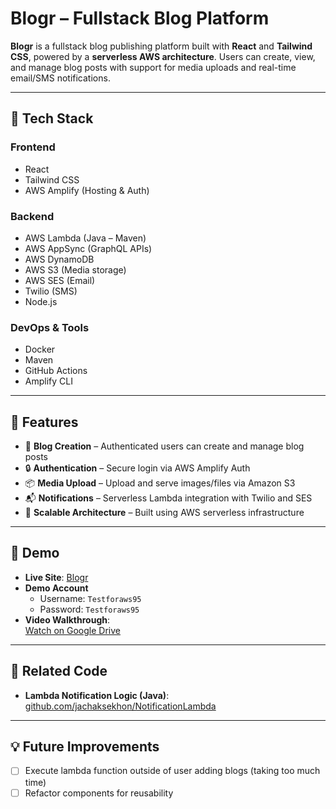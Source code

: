 # Blogr – Fullstack Blog Platform

**Blogr** is a fullstack blog publishing platform built with **React** and **Tailwind CSS**, powered by a **serverless AWS architecture**. Users can create, view, and manage blog posts with support for media uploads and real-time email/SMS notifications.

---

## 🔧 Tech Stack

### Frontend
- React
- Tailwind CSS
- AWS Amplify (Hosting & Auth)

### Backend
- AWS Lambda (Java – Maven)
- AWS AppSync (GraphQL APIs)
- AWS DynamoDB
- AWS S3 (Media storage)
- AWS SES (Email)
- Twilio (SMS)
- Node.js

### DevOps & Tools
- Docker
- Maven
- GitHub Actions
- Amplify CLI

---

## 🔑 Features

- 📝 **Blog Creation** – Authenticated users can create and manage blog posts
- 🔒 **Authentication** – Secure login via AWS Amplify Auth
- 📦 **Media Upload** – Upload and serve images/files via Amazon S3
- 📬 **Notifications** – Serverless Lambda integration with Twilio and SES
- 🚀 **Scalable Architecture** – Built using AWS serverless infrastructure

---

## 🚀 Demo

- **Live Site**: [Blogr](https://master.d3rmuxe1kj9gm3.amplifyapp.com/)
- **Demo Account**  
  - Username: `Testforaws95`  
  - Password: `Testforaws95`
- **Video Walkthrough**:  
  [Watch on Google Drive](https://drive.google.com/file/d/1WkjOYX9GyMAu05sgYkfyTTnHCgN_jhgZ/view?usp=sharing)

---

## 📂 Related Code

- **Lambda Notification Logic (Java)**:  
  [github.com/jachaksekhon/NotificationLambda](https://github.com/jachaksekhon/NotificationLambda)

---

## 💡 Future Improvements

- [ ] Execute lambda function outside of user adding blogs (taking too much time)
- [ ] Refactor components for reusability
